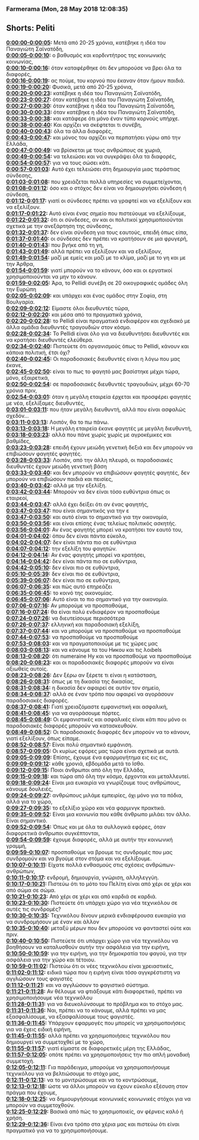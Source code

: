 ### Farmerama  (Mon, 28 May 2018 12:08:35)
## Shorts: Peliti  
**[0:00:00-0:00:05](https://soundcloud.com/farmerama-radio/shorts-grow-observatory-peliti#t=0:00:00):**  Μετά από 20-25 χρόνια, κατέβηκε η ιδέα του Παναγιώτη Σαϊνατόδη,  
**[0:00:05-0:00:10](https://soundcloud.com/farmerama-radio/shorts-grow-observatory-peliti#t=0:00:05):**  ο βαθυσμός και κορδιντήτρος της κοινωνικής κοινωνίας,  
**[0:00:10-0:00:16](https://soundcloud.com/farmerama-radio/shorts-grow-observatory-peliti#t=0:00:10):**  όταν καταφέρθηκε ότι δεν μπορούσε να βρει όλα τα διαφορές,  
**[0:00:16-0:00:19](https://soundcloud.com/farmerama-radio/shorts-grow-observatory-peliti#t=0:00:16):**  ας πούμε, του κορνού που έκαναν όταν ήμουν παιδιά.  
**[0:00:19-0:00:20](https://soundcloud.com/farmerama-radio/shorts-grow-observatory-peliti#t=0:00:19):**  Φυσικά, μετά από 20-25 χρόνια,  
**[0:00:20-0:00:23](https://soundcloud.com/farmerama-radio/shorts-grow-observatory-peliti#t=0:00:20):**  κατέβηκε η ιδέα του Παναγιώτη Σαϊνατόδη,  
**[0:00:23-0:00:27](https://soundcloud.com/farmerama-radio/shorts-grow-observatory-peliti#t=0:00:23):**  όταν κατέβηκε η ιδέα του Παναγιώτη Σαϊνατόδη,  
**[0:00:27-0:00:30](https://soundcloud.com/farmerama-radio/shorts-grow-observatory-peliti#t=0:00:27):**  όταν κατέβηκε η ιδέα του Παναγιώτη Σαϊνατόδη,  
**[0:00:30-0:00:33](https://soundcloud.com/farmerama-radio/shorts-grow-observatory-peliti#t=0:00:30):**  όταν κατέβηκε η ιδέα του Παναγιώτη Σαϊνατόδη,  
**[0:00:33-0:00:38](https://soundcloud.com/farmerama-radio/shorts-grow-observatory-peliti#t=0:00:33):**  και κατάφερε ότι μόνο έναν τύπο κορνούς υπήρχε.  
**[0:00:38-0:00:40](https://soundcloud.com/farmerama-radio/shorts-grow-observatory-peliti#t=0:00:38):**  Και αρχίζει να σκέφτεται τι συνέβη,  
**[0:00:40-0:00:43](https://soundcloud.com/farmerama-radio/shorts-grow-observatory-peliti#t=0:00:40):**  όλα τα άλλα διαφορές,  
**[0:00:43-0:00:47](https://soundcloud.com/farmerama-radio/shorts-grow-observatory-peliti#t=0:00:43):**  και μόνος του αρχίζει να περπατήσει γύρω από την Ελλάδα,  
**[0:00:47-0:00:49](https://soundcloud.com/farmerama-radio/shorts-grow-observatory-peliti#t=0:00:47):**  να βρίσκεται με τους ανθρώπους σε χωριά,  
**[0:00:49-0:00:54](https://soundcloud.com/farmerama-radio/shorts-grow-observatory-peliti#t=0:00:49):**  να τελειώσει και να συγκράψει όλα τα διαφορές,  
**[0:00:54-0:00:57](https://soundcloud.com/farmerama-radio/shorts-grow-observatory-peliti#t=0:00:54):**  για να τους σώσει κάτι.  
**[0:00:57-0:01:03](https://soundcloud.com/farmerama-radio/shorts-grow-observatory-peliti#t=0:00:57):**  Αυτό έχει τελειώσει στη δημιουργία μιας τεράστιας σύνδεσης,  
**[0:01:03-0:01:08](https://soundcloud.com/farmerama-radio/shorts-grow-observatory-peliti#t=0:01:03):**  που χρειάζεται πολλά υπηρεσίες να συμμετείχονται,  
**[0:01:08-0:01:12](https://soundcloud.com/farmerama-radio/shorts-grow-observatory-peliti#t=0:01:08):**  όσο και ο στόχος δεν είναι να δημιουργήσει σύνδεση ή σύνδεση,  
**[0:01:12-0:01:17](https://soundcloud.com/farmerama-radio/shorts-grow-observatory-peliti#t=0:01:12):**  γιατί οι σύνδεσες πρέπει να γραφτεί και να εξελίξουν και να εξελίξουν.  
**[0:01:17-0:01:22](https://soundcloud.com/farmerama-radio/shorts-grow-observatory-peliti#t=0:01:17):**  Αυτό είναι ένας σημείο που πιστεύουμε να εξελίξουμε,  
**[0:01:22-0:01:32](https://soundcloud.com/farmerama-radio/shorts-grow-observatory-peliti#t=0:01:22):**  ότι οι σύνδεσες, αν και οι πολιτικοί χρησιμοποιούνται σχετικά με την ανεξάρτηση της σύνδεσης,  
**[0:01:32-0:01:37](https://soundcloud.com/farmerama-radio/shorts-grow-observatory-peliti#t=0:01:32):**  δεν είναι σύνδεση για τους εαυτούς, επειδή όπως είπα,  
**[0:01:37-0:01:40](https://soundcloud.com/farmerama-radio/shorts-grow-observatory-peliti#t=0:01:37):**  οι σύνδεσες δεν πρέπει να κρατήσουν σε μια φρυγερή,  
**[0:01:40-0:01:43](https://soundcloud.com/farmerama-radio/shorts-grow-observatory-peliti#t=0:01:40):**  που βγήκε από τη γη,  
**[0:01:43-0:01:49](https://soundcloud.com/farmerama-radio/shorts-grow-observatory-peliti#t=0:01:43):**  αλλά πρέπει να εξελίξουν και να εξελίξουν,  
**[0:01:49-0:01:54](https://soundcloud.com/farmerama-radio/shorts-grow-observatory-peliti#t=0:01:49):**  μαζί με εμείς και μαζί με το κλίμα, μαζί με το γη και με την Άρθρα,  
**[0:01:54-0:01:59](https://soundcloud.com/farmerama-radio/shorts-grow-observatory-peliti#t=0:01:54):**  γιατί μπορούν να το κάνουν, όσο και οι εργατικοί χρησιμοποιούνται να μην το κάνουν.  
**[0:01:59-0:02:05](https://soundcloud.com/farmerama-radio/shorts-grow-observatory-peliti#t=0:01:59):**  Άρα, το Pellidi συνέβη σε 20 οικογραφικές ομάδες όλη την Ευρώπη  
**[0:02:05-0:02:09](https://soundcloud.com/farmerama-radio/shorts-grow-observatory-peliti#t=0:02:05):**  και υπάρχει και ένας ομάδος στην Σοφία, στη Βουλγαρία.  
**[0:02:09-0:02:12](https://soundcloud.com/farmerama-radio/shorts-grow-observatory-peliti#t=0:02:09):**  Είμαστε όλοι διευθυντές τώρα,  
**[0:02:12-0:02:20](https://soundcloud.com/farmerama-radio/shorts-grow-observatory-peliti#t=0:02:12):**  και μέσα από τα πραγματικά χρόνια,  
**[0:02:20-0:02:28](https://soundcloud.com/farmerama-radio/shorts-grow-observatory-peliti#t=0:02:20):**  το Pellidi είναι πραγματικά ενδιαφέρον και σχεδιακό με άλλα ομάδια διευθυντές τραγουδιών στον κόσμο.  
**[0:02:28-0:02:34](https://soundcloud.com/farmerama-radio/shorts-grow-observatory-peliti#t=0:02:28):**  Το Pellidi είναι όλο για να διευθυντήσει διευθυντές και να κρατήσει διευθυντές ελεύθερα.  
**[0:02:34-0:02:40](https://soundcloud.com/farmerama-radio/shorts-grow-observatory-peliti#t=0:02:34):**  Πιστεύετε ότι οργανισμούς όπως το Pellidi, κάνουν και κάποια πολιτική, έτσι όχι?  
**[0:02:40-0:02:45](https://soundcloud.com/farmerama-radio/shorts-grow-observatory-peliti#t=0:02:40):**  Οι παραδοσιακές διευθυντές είναι η λόγω που μας έκανε,  
**[0:02:45-0:02:50](https://soundcloud.com/farmerama-radio/shorts-grow-observatory-peliti#t=0:02:45):**  είναι το πως το φαγητό μας βασίστηκε μέχρι τώρα, μόνο, εξαιρετικά,  
**[0:02:50-0:02:54](https://soundcloud.com/farmerama-radio/shorts-grow-observatory-peliti#t=0:02:50):**  σε παραδοσιακές διευθυντές τραγουδιών, μέχρι 60-70 χρόνια πριν,  
**[0:02:54-0:03:01](https://soundcloud.com/farmerama-radio/shorts-grow-observatory-peliti#t=0:02:54):**  όταν η μεγάλη εταιρεία έρχεται και προσφέρει φαγητές με νέα, εξελίξαμες διευθυντές,  
**[0:03:01-0:03:11](https://soundcloud.com/farmerama-radio/shorts-grow-observatory-peliti#t=0:03:01):**  που ήταν μεγάλη διευθυντή, αλλά που είναι ασφαλώς σχεδόν...  
**[0:03:11-0:03:13](https://soundcloud.com/farmerama-radio/shorts-grow-observatory-peliti#t=0:03:11):**  Λοιπόν, θα το πω πάνω.  
**[0:03:13-0:03:18](https://soundcloud.com/farmerama-radio/shorts-grow-observatory-peliti#t=0:03:13):**  Η μεγάλη εταιρεία έκανε φαγητές με μεγάλη διευθυντή,  
**[0:03:18-0:03:23](https://soundcloud.com/farmerama-radio/shorts-grow-observatory-peliti#t=0:03:18):**  αλλά που πάνε χωρίς χωρίς με αγροκέμικες και βαθμίδες,  
**[0:03:23-0:03:28](https://soundcloud.com/farmerama-radio/shorts-grow-observatory-peliti#t=0:03:23):**  επειδή έχουν μειώδη γενετική δεξιά και δεν μπορούν να επιβιώσουν φαγητές φαγητές.  
**[0:03:28-0:03:33](https://soundcloud.com/farmerama-radio/shorts-grow-observatory-peliti#t=0:03:28):**  Λοιπόν, από την άλλη πλευρά, οι παραδοσιακές διευθυντές έχουν μειώδη γενετική βάση  
**[0:03:33-0:03:40](https://soundcloud.com/farmerama-radio/shorts-grow-observatory-peliti#t=0:03:33):**  και δεν μπορούν να επιβιώσουν φαγητές φαγητές, δεν μπορούν να επιβιώσουν παιδιά και πεισίες,  
**[0:03:40-0:03:42](https://soundcloud.com/farmerama-radio/shorts-grow-observatory-peliti#t=0:03:40):**  αλλά με την εξελίξη.  
**[0:03:42-0:03:44](https://soundcloud.com/farmerama-radio/shorts-grow-observatory-peliti#t=0:03:42):**  Μπορούν να δεν είναι τόσο ευθύντρια όπως οι εταιρεοί,  
**[0:03:44-0:03:47](https://soundcloud.com/farmerama-radio/shorts-grow-observatory-peliti#t=0:03:44):**  αλλά έχει δείξει ότι αν ένας φαγητής,  
**[0:03:47-0:03:47](https://soundcloud.com/farmerama-radio/shorts-grow-observatory-peliti#t=0:03:47):**  που είναι σημαντικός για την ε  
**[0:03:47-0:03:50](https://soundcloud.com/farmerama-radio/shorts-grow-observatory-peliti#t=0:03:47):**  και αυτό είναι το σημαντικό για την οικονομία,  
**[0:03:50-0:03:56](https://soundcloud.com/farmerama-radio/shorts-grow-observatory-peliti#t=0:03:50):**  και είναι επίσης ένας τελείως πολιτικός ασκητής.  
**[0:03:56-0:04:01](https://soundcloud.com/farmerama-radio/shorts-grow-observatory-peliti#t=0:03:56):**  Αν ένας φαγητής μπορεί να κρατήσει τον εαυτό του,  
**[0:04:01-0:04:02](https://soundcloud.com/farmerama-radio/shorts-grow-observatory-peliti#t=0:04:01):**  όπου δεν είναι πάντα εύκολο,  
**[0:04:02-0:04:07](https://soundcloud.com/farmerama-radio/shorts-grow-observatory-peliti#t=0:04:02):**  δεν είναι πάντα πιο σε ευθύντρια  
**[0:04:07-0:04:12](https://soundcloud.com/farmerama-radio/shorts-grow-observatory-peliti#t=0:04:07):**  την εξελίξη του φαγητών.  
**[0:04:12-0:04:14](https://soundcloud.com/farmerama-radio/shorts-grow-observatory-peliti#t=0:04:12):**  Αν ένας φαγητής μπορεί να κρατήσει,  
**[0:04:14-0:04:42](https://soundcloud.com/farmerama-radio/shorts-grow-observatory-peliti#t=0:04:14):**  δεν είναι πάντα πιο σε ευθύντρια,  
**[0:04:42-0:05:10](https://soundcloud.com/farmerama-radio/shorts-grow-observatory-peliti#t=0:04:42):**  δεν είναι πιο σε ευθύντρια,  
**[0:05:10-0:05:39](https://soundcloud.com/farmerama-radio/shorts-grow-observatory-peliti#t=0:05:10):**  δεν είναι πιο σε ευθύντρια,  
**[0:05:39-0:06:07](https://soundcloud.com/farmerama-radio/shorts-grow-observatory-peliti#t=0:05:39):**  δεν είναι πιο σε ευθύντρια,  
**[0:06:07-0:06:35](https://soundcloud.com/farmerama-radio/shorts-grow-observatory-peliti#t=0:06:07):**  και πώς αυτό επηρεάζει  
**[0:06:35-0:06:45](https://soundcloud.com/farmerama-radio/shorts-grow-observatory-peliti#t=0:06:35):**  το κοινό της οικονομίας.  
**[0:06:45-0:07:06](https://soundcloud.com/farmerama-radio/shorts-grow-observatory-peliti#t=0:06:45):**  Αυτό είναι το πιο σημαντικό για την οικονομία.  
**[0:07:06-0:07:16](https://soundcloud.com/farmerama-radio/shorts-grow-observatory-peliti#t=0:07:06):**  Αν μπορούμε να προσπαθούμε,  
**[0:07:16-0:07:24](https://soundcloud.com/farmerama-radio/shorts-grow-observatory-peliti#t=0:07:16):**  θα είναι πολύ ενδιαφέρον να προσπαθούμε  
**[0:07:24-0:07:26](https://soundcloud.com/farmerama-radio/shorts-grow-observatory-peliti#t=0:07:24):**  να διευτείσουμε περισσότερα  
**[0:07:26-0:07:37](https://soundcloud.com/farmerama-radio/shorts-grow-observatory-peliti#t=0:07:26):**  ελληνική και παραδοσιακή εξελίξη,  
**[0:07:37-0:07:44](https://soundcloud.com/farmerama-radio/shorts-grow-observatory-peliti#t=0:07:37):**  και να μπορούμε να προσπαθούμε να προσπαθούμε  
**[0:07:44-0:07:53](https://soundcloud.com/farmerama-radio/shorts-grow-observatory-peliti#t=0:07:44):**  να προσπαθούμε να προσπαθούμε  
**[0:07:53-0:08:03](https://soundcloud.com/farmerama-radio/shorts-grow-observatory-peliti#t=0:07:53):**  και να πραγματοποιούμε με τις χώρες μας  
**[0:08:03-0:08:13](https://soundcloud.com/farmerama-radio/shorts-grow-observatory-peliti#t=0:08:03):**  και να κάνουμε τα του Никου και τις λοιbels  
**[0:08:13-0:08:20](https://soundcloud.com/farmerama-radio/shorts-grow-observatory-peliti#t=0:08:13):**  ότι numeraine Ну και να προσπαθούμε να προσπαθούμε  
**[0:08:20-0:08:23](https://soundcloud.com/farmerama-radio/shorts-grow-observatory-peliti#t=0:08:20):**  και οι παραδοσιακές διαφορές μπορούν να είναι αξιωθείς αυτοίς.  
**[0:08:23-0:08:26](https://soundcloud.com/farmerama-radio/shorts-grow-observatory-peliti#t=0:08:23):**  Δεν ξέρω αν ξέρετε τι είναι η κατάσταση,  
**[0:08:26-0:08:31](https://soundcloud.com/farmerama-radio/shorts-grow-observatory-peliti#t=0:08:26):**  όπως με τη δικασία της δικασίας,  
**[0:08:31-0:08:34](https://soundcloud.com/farmerama-radio/shorts-grow-observatory-peliti#t=0:08:31):**  η δικασία δεν αφαιρεί σε αυτόν τον σημείο,  
**[0:08:34-0:08:37](https://soundcloud.com/farmerama-radio/shorts-grow-observatory-peliti#t=0:08:34):**  αλλά σε έναν τρόπο που αφαιρεί να αγοράσουν παραδοσιακές διαφορές.  
**[0:08:37-0:08:41](https://soundcloud.com/farmerama-radio/shorts-grow-observatory-peliti#t=0:08:37):**  Γιατί χρειαζόμαστε εμφανιστική και ασφαλική,  
**[0:08:41-0:08:45](https://soundcloud.com/farmerama-radio/shorts-grow-observatory-peliti#t=0:08:41):**  για να αγοράσουμε πόρτες.  
**[0:08:45-0:08:49](https://soundcloud.com/farmerama-radio/shorts-grow-observatory-peliti#t=0:08:45):**  Οι εμφανιστικές και ασφαλικές είναι κάτι που μόνο οι παραδοσιακές διαφορές μπορούν να κατασκευθούν.  
**[0:08:49-0:08:52](https://soundcloud.com/farmerama-radio/shorts-grow-observatory-peliti#t=0:08:49):**  Οι παραδοσιακές διαφορές δεν μπορούν να το κάνουν, γιατί εξελίξουν, όπως είπαμε.  
**[0:08:52-0:08:57](https://soundcloud.com/farmerama-radio/shorts-grow-observatory-peliti#t=0:08:52):**  Είναι πολύ σημαντικό εμφάνιση.  
**[0:08:57-0:09:05](https://soundcloud.com/farmerama-radio/shorts-grow-observatory-peliti#t=0:08:57):**  Οι κυρίως εφόρες μας τώρα είναι σχετικά με αυτά.  
**[0:09:05-0:09:09](https://soundcloud.com/farmerama-radio/shorts-grow-observatory-peliti#t=0:09:05):**  Επίσης, έχουμε ένα εφαρμογήτημα εις εις εις,  
**[0:09:09-0:09:12](https://soundcloud.com/farmerama-radio/shorts-grow-observatory-peliti#t=0:09:09):**  κάθε χρονιά, εβδομάδα μετά το Ισθο.  
**[0:09:12-0:09:15](https://soundcloud.com/farmerama-radio/shorts-grow-observatory-peliti#t=0:09:12):**  Ποιοι άνθρωποι από όλη την Ελλάδα,  
**[0:09:15-0:09:18](https://soundcloud.com/farmerama-radio/shorts-grow-observatory-peliti#t=0:09:15):**  και τώρα από όλη την κόσμο, έρχονται και μεταλλευτεί.  
**[0:09:18-0:09:24](https://soundcloud.com/farmerama-radio/shorts-grow-observatory-peliti#t=0:09:18):**  Είναι μια ευκαιρία να γνωρίζουμε τους ανθρώπους, κάνουμε δουλειές,  
**[0:09:24-0:09:27](https://soundcloud.com/farmerama-radio/shorts-grow-observatory-peliti#t=0:09:24):**  ανθρώπους μιλάμε εμπειρίες, όχι μόνο για τα πόδια, αλλά για το χώρο,  
**[0:09:27-0:09:35](https://soundcloud.com/farmerama-radio/shorts-grow-observatory-peliti#t=0:09:27):**  το εξελίξιο χώρο και νέα φαρμινγκ πρακτικά.  
**[0:09:35-0:09:52](https://soundcloud.com/farmerama-radio/shorts-grow-observatory-peliti#t=0:09:35):**  Είναι μια κοινωνία που κάθε άνθρωπο μιλάει τον άλλο. Είναι σημαντικό.  
**[0:09:52-0:09:54](https://soundcloud.com/farmerama-radio/shorts-grow-observatory-peliti#t=0:09:52):**  Όπως και με όλα τα συλλογικά εφόρες, όταν διαφορετικά άνθρωποι συγκέπτονται,  
**[0:09:54-0:09:59](https://soundcloud.com/farmerama-radio/shorts-grow-observatory-peliti#t=0:09:54):**  έχουμε διαφορές, αλλά με αυτήν την κοινωνική γραμμή,  
**[0:09:59-0:10:07](https://soundcloud.com/farmerama-radio/shorts-grow-observatory-peliti#t=0:09:59):**  προσπαθούμε να βρουμε τις συνδρομές που μας συνδρομούν και να βγούμε στον στόμα και να εξελίξουμε.  
**[0:10:07-0:10:11](https://soundcloud.com/farmerama-radio/shorts-grow-observatory-peliti#t=0:10:07):**  Είχατε πολλά ενθασμούς στις σχέσεις ανθρώπων-ανθρώπων,  
**[0:10:11-0:10:17](https://soundcloud.com/farmerama-radio/shorts-grow-observatory-peliti#t=0:10:11):**  ενδρομή, δημιουργία, γνώριση, αλληλεγγύη.  
**[0:10:17-0:10:21](https://soundcloud.com/farmerama-radio/shorts-grow-observatory-peliti#t=0:10:17):**  Πιστεύω ότι το μότο του Πελίτη είναι από χέρι σε χέρι και από σώμα σε σώμα.  
**[0:10:21-0:10:23](https://soundcloud.com/farmerama-radio/shorts-grow-observatory-peliti#t=0:10:21):**  Από χέρι σε χέρι και από καρδιά σε καρδιά.  
**[0:10:23-0:10:30](https://soundcloud.com/farmerama-radio/shorts-grow-observatory-peliti#t=0:10:23):**  Πιστεύετε ότι υπάρχει χώρο για νέα τεχνικόλου σε αυτές τις συνδρομές?  
**[0:10:30-0:10:35](https://soundcloud.com/farmerama-radio/shorts-grow-observatory-peliti#t=0:10:30):**  Τεχνικόλου δίνουν μερικά ενδιαφέρουσα ευκαιρία για να συνδρομήσουν με έναν και άλλον  
**[0:10:35-0:10:40](https://soundcloud.com/farmerama-radio/shorts-grow-observatory-peliti#t=0:10:35):**  μεταξύ μέρων που δεν μπορούσε να φανταστεί ούτε και πριν.  
**[0:10:40-0:10:50](https://soundcloud.com/farmerama-radio/shorts-grow-observatory-peliti#t=0:10:40):**  Πιστεύετε ότι υπάρχει χώρο για νέα τεχνικόλου να βοηθήσουν να καταλυσθούν αυτήν την ασφάλεια για την ειρήνη,  
**[0:10:50-0:10:59](https://soundcloud.com/farmerama-radio/shorts-grow-observatory-peliti#t=0:10:50):**  για την ειρήνη, για την δημοκρατία του φαγού, για την ασφάλεια για την χώρο και τέτοιου.  
**[0:10:59-0:11:02](https://soundcloud.com/farmerama-radio/shorts-grow-observatory-peliti#t=0:10:59):**  Πιστεύω ότι οι νέες τεχνικόλου είναι χρειαστικές,  
**[0:11:02-0:11:12](https://soundcloud.com/farmerama-radio/shorts-grow-observatory-peliti#t=0:11:02):**  ειδικά τώρα που η ειρήνη είναι τόσο αγγκρέστιστη να αγγλώσουν τους φαγιστές  
**[0:11:12-0:11:21](https://soundcloud.com/farmerama-radio/shorts-grow-observatory-peliti#t=0:11:12):**  και να αγγλώσουν το φαγιστικό σύστημα.  
**[0:11:21-0:11:28](https://soundcloud.com/farmerama-radio/shorts-grow-observatory-peliti#t=0:11:21):**  Αν θέλουμε να φτιάξουμε κάτι διαφορετικό, πρέπει να χρησιμοποιήσουμε νέα τεχνικόλου  
**[0:11:28-0:11:31](https://soundcloud.com/farmerama-radio/shorts-grow-observatory-peliti#t=0:11:28):**  για να διευκολύνσουμε το πρόβλημα και το στόχο μας.  
**[0:11:31-0:11:36](https://soundcloud.com/farmerama-radio/shorts-grow-observatory-peliti#t=0:11:31):**  Ναι, πρέπει να το κάνουμε, αλλά πρέπει να μας εξασφαλίσουμε, να εξασφαλίσουμε τους φαγιστές.  
**[0:11:36-0:11:45](https://soundcloud.com/farmerama-radio/shorts-grow-observatory-peliti#t=0:11:36):**  Υπάρχουν εφαρμογές που μπορείς να χρησιμοποιήσεις για να έχεις ειδική ειρήνη,  
**[0:11:45-0:11:55](https://soundcloud.com/farmerama-radio/shorts-grow-observatory-peliti#t=0:11:45):**  αλλά πρέπει να χρησιμοποιήσεις τεχνικόλου που δημιουργεί να συμμετοχθεί με το χώρο,  
**[0:11:55-0:11:57](https://soundcloud.com/farmerama-radio/shorts-grow-observatory-peliti#t=0:11:55):**  γιατί είμαστε σε διαφορετικές μέρη της Ελλάδας,  
**[0:11:57-0:12:05](https://soundcloud.com/farmerama-radio/shorts-grow-observatory-peliti#t=0:11:57):**  οπότε πρέπει να χρησιμοποιήσεις την πιο απλή μοναδική συμμετοχή.  
**[0:12:05-0:12:11](https://soundcloud.com/farmerama-radio/shorts-grow-observatory-peliti#t=0:12:05):**  Για παράδειγμα, μπορούμε να χρησιμοποιήσουμε τεχνικόλου για να βελτιώσουμε το στόχο μας,  
**[0:12:11-0:12:13](https://soundcloud.com/farmerama-radio/shorts-grow-observatory-peliti#t=0:12:11):**  να το μονιτρώσουμε και να το κοντρώσουμε,  
**[0:12:13-0:12:18](https://soundcloud.com/farmerama-radio/shorts-grow-observatory-peliti#t=0:12:13):**  ώστε να άλλοι μπορούν να έχουν εύκολο εξέσυση στον πράγμα που έχουμε,  
**[0:12:18-0:12:25](https://soundcloud.com/farmerama-radio/shorts-grow-observatory-peliti#t=0:12:18):**  να δημιουργήσουμε κοινωνικές κοινωνικές στόχοι για να μπορούν να συμμετοχθούν.  
**[0:12:25-0:12:29](https://soundcloud.com/farmerama-radio/shorts-grow-observatory-peliti#t=0:12:25):**  Βασικά από πώς το χρησιμοποιείς, αν φέρνεις καλό ή χρήση.  
**[0:12:29-0:12:36](https://soundcloud.com/farmerama-radio/shorts-grow-observatory-peliti#t=0:12:29):**  Είναι ένα τρόπο στα χέρια μας και πιστεύω ότι είναι πραγματικό για να το χρησιμοποιήσουμε.  